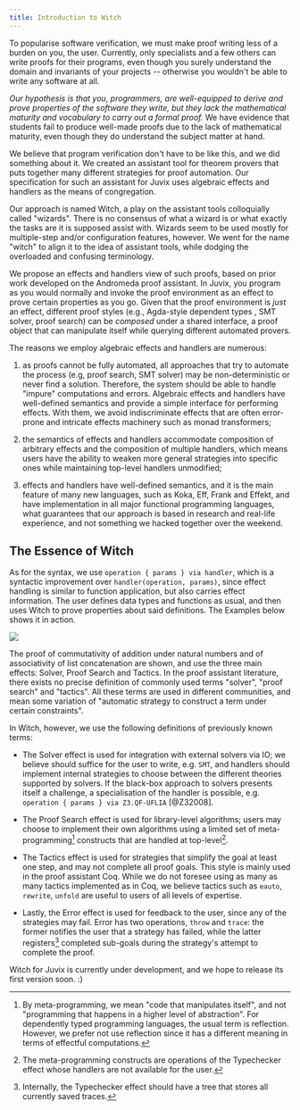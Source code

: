 ```yaml
---
title: Introduction to Witch
---
```


To popularise software verification, we must make proof writing less of
a burden on you, the user. Currently, only specialists and a few others 
can write proofs for their programs, even though you surely understand
the domain and invariants of your projects -- otherwise you wouldn't
be able to write any software at all.

*Our hypothesis is that you, programmers, are
well-equipped to derive and prove properties of the software they write,
but they lack the mathematical maturity and vocabulary to carry out a
formal proof.* We have evidence that students fail to produce well-made
proofs due to the lack of mathematical maturity, even though they do
understand the subject matter at hand.

We believe that program verification don't have to be like this,
and we did something about it. We created an assistant tool for theorem provers
that puts together many different strategies for proof automation. Our
specification for such an assistant for Juvix uses algebraic effects and
handlers as the means of congregation.

Our approach is named Witch, a play on the
assistant tools colloquially called "wizards". There is no consensus of what a
wizard is or what exactly the tasks are it is supposed assist with. Wizards seem
to be used mostly for multiple-step and/or configuration features, however. We
went for the name "witch" to align it to the idea of assistant tools,
while dodging the overloaded and confusing terminology.

We propose an effects and handlers view of such proofs,
based on prior work developed on the Andromeda proof assistant. 
In Juvix, you program as you would normally and
invoke the proof environment as an effect to prove certain properties as
you go. Given that the proof environment is *just* an effect, different proof
styles (e.g., Agda-style dependent types , 
SMT solver, proof search) can be _composed_ under a shared interface, a
proof object that can manipulate itself while querying different
automated provers.

The reasons we employ algebraic effects and handlers are numerous:

1.  as proofs cannot be fully automated, all approaches that try to
    automate the process (e.g, proof search, SMT solver) may be
    non-deterministic or never find a solution. Therefore, the system
    should be able to handle "impure" computations and errors. Algebraic
    effects and handlers have well-defined semantics and provide a
    simple interface for performing effects. With them, we avoid
    indiscriminate effects that are often error-prone and intricate
    effects machinery such as monad transformers;

2.  the semantics of effects and handlers accommodate composition of
    arbitrary effects and the composition of multiple handlers, which
    means users have the ability to weaken more general strategies into
    specific ones while maintaining top-level handlers unmodified;

3.  effects and handlers have well-defined semantics, and it is the main
    feature of many new languages, such as Koka, Eff, Frank and Effekt, and have
    implementation in all major functional programming languages, what
    guarantees that our approach is based in research and real-life experience,
    and not something we hacked together over the weekend.

## The Essence of Witch

As for the syntax, we use `operation { params } via handler`, which is
a syntactic improvement over `handler(operation, params)`, since effect handling
is similar to function application, but also carries effect information.
The user defines data types and functions as usual, and then uses
Witch to prove properties about said definitions. The Examples below
shows it in action.

![](paper/image/witch.svg)

The proof of commutativity of addition under
natural numbers and of associativity of list concatenation are shown,
and use the three main effects: Solver, Proof Search and Tactics. In the
proof assistant literature, there exists no precise definition of
commonly used terms "solver", "proof search" and "tactics". All these
terms are used in different communities, and mean some variation of
"automatic strategy to construct a term under certain constraints".


In Witch, however, we use the following definitions of previously known terms:

-   The Solver effect is used for integration with external solvers via
    IO; we believe should suffice for the user to write, e.g. `SMT`, and
    handlers should implement internal strategies to choose between the
    different theories supported by solvers. If the black-box approach
    to solvers presents itself a challenge, a specialisation of the
    handler is possible, e.g. `operation { params } via Z3.QF-UFLIA`
    [@Z32008].

-   The Proof Search effect is used for library-level algorithms; users
    may choose to implement their own algorithms using a limited set of
    meta-programming[^1] constructs that are handled at top-level[^2].

-   The Tactics effect is used for strategies that simplify the goal at
    least one step, and may not complete all proof goals. This style is
    mainly used in the proof assistant Coq. While we do not foresee
    using as many as many tactics implemented as in Coq, we believe
    tactics such as `eauto`, `rewrite`, `unfold` are useful to users of
    all levels of expertise.

-   Lastly, the Error effect is used for feedback to the user, since any
    of the strategies may fail. Error has two operations, `throw` and
    `trace`: the former notifies the user that a strategy has failed,
    while the latter registers[^3] completed sub-goals during the
    strategy's attempt to complete the proof.

Witch for Juvix is currently under development, and we hope to release its first
version soon. :)

[^1]: By meta-programming, we mean "code that manipulates itself", and
    not "programming that happens in a higher level of abstraction". For
    dependently typed programming languages, the usual term is
    reflection. However, we prefer not use reflection since it has
    a different meaning in terms of effectful computations.

[^2]: The meta-programming constructs are operations of the Typechecker
    effect whose handlers are not available for the user.

[^3]: Internally, the Typechecker effect should have a tree that stores
    all currently saved traces.
